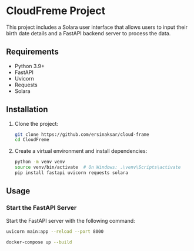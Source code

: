 # CloudFreme Project

This project includes a Solara user interface that allows users to input their birth date details and a FastAPI backend server to process the data. 

## Requirements

- Python 3.9+
- FastAPI
- Uvicorn
- Requests
- Solara

## Installation

1. Clone the project:
    ```bash
    git clone https://github.com/ersinaksar/cloud-frame
    cd CloudFreme
    ```

2. Create a virtual environment and install dependencies:
    ```bash
    python -m venv venv
    source venv/bin/activate  # On Windows: .\venv\Scripts\activate
    pip install fastapi uvicorn requests solara
    ```

## Usage

### Start the FastAPI Server

Start the FastAPI server with the following command:

```bash
uvicorn main:app --reload --port 8000

docker-compose up --build